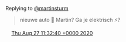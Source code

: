 Replying to [@martinsturm](https://twitter.com/martinsturm/status/1298702231785680898)

> nieuwe auto 🚙 Martin? Ga je elektrisch ⚡️?

<img src="../../media/tweet.ico" width="12" /> [Thu Aug 27 11:32:40 +0000 2020](https://twitter.com/DromerDenker/status/1298946528179040257)